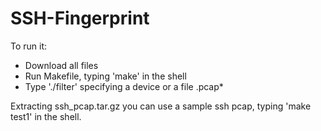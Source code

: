 # SSH-Fingerprint

To run it:

- Download all files
- Run Makefile, typing 'make' in the shell
- Type './filter' specifying a device or a file .pcap*

Extracting ssh_pcap.tar.gz you can use a sample ssh pcap, typing 'make test1' in the shell.
